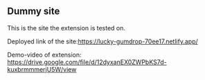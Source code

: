 ## Dummy site

This is the site the extension is tested on.

Deployed link of the site:https://lucky-gumdrop-70ee17.netlify.app/
 
Demo-video of extension: https://drive.google.com/file/d/12dyxanEX0ZWPbKS7d-kuxbrmmmerjU5W/view 
